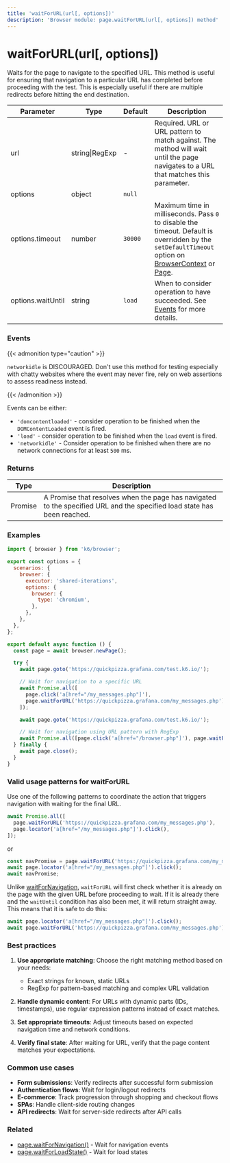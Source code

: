 ```yaml
---
title: 'waitForURL(url[, options])'
description: 'Browser module: page.waitForURL(url[, options]) method'
---
```


# waitForURL(url[, options])

Waits for the page to navigate to the specified URL. This method is useful for ensuring that navigation to a particular URL has completed before proceeding with the test. This is especially useful if there are multiple redirects before hitting the end destination.

<TableWithNestedRows>

| Parameter         | Type           | Default | Description                                                                                                                                                                                                                                                                                                         |
| ----------------- | -------------- | ------- | ------------------------------------------------------------------------------------------------------------------------------------------------------------------------------------------------------------------------------------------------------------------------------------------------------------------- |
| url               | string\|RegExp | -       | Required. URL or URL pattern to match against. The method will wait until the page navigates to a URL that matches this parameter.                                                                                                                                                                                  |
| options           | object         | `null`  |                                                                                                                                                                                                                                                                                                                     |
| options.timeout   | number         | `30000` | Maximum time in milliseconds. Pass `0` to disable the timeout. Default is overridden by the `setDefaultTimeout` option on [BrowserContext](https://grafana.com/docs/k6/<K6_VERSION>/javascript-api/k6-browser/browsercontext/) or [Page](https://grafana.com/docs/k6/<K6_VERSION>/javascript-api/k6-browser/page/). |
| options.waitUntil | string         | `load`  | When to consider operation to have succeeded. See [Events](#events) for more details.                                                                                                                                                                                                                               |

</TableWithNestedRows>

### Events

{{< admonition type="caution" >}}

`networkidle` is DISCOURAGED. Don't use this method for testing especially with chatty websites where the event may never fire, rely on web assertions to assess readiness instead.

{{< /admonition >}}

Events can be either:

- `'domcontentloaded'` - consider operation to be finished when the `DOMContentLoaded` event is fired.
- `'load'` - consider operation to be finished when the `load` event is fired.
- `'networkidle'` - Consider operation to be finished when there are no network connections for at least `500` ms.

### Returns

| Type    | Description                                                                                                             |
| ------- | ----------------------------------------------------------------------------------------------------------------------- |
| Promise | A Promise that resolves when the page has navigated to the specified URL and the specified load state has been reached. |

### Examples

<!-- md-k6:skip -->

```javascript
import { browser } from 'k6/browser';

export const options = {
  scenarios: {
    browser: {
      executor: 'shared-iterations',
      options: {
        browser: {
          type: 'chromium',
        },
      },
    },
  },
};

export default async function () {
  const page = await browser.newPage();

  try {
    await page.goto('https://quickpizza.grafana.com/test.k6.io/');

    // Wait for navigation to a specific URL
    await Promise.all([
      page.click('a[href="/my_messages.php"]'),
      page.waitForURL('https://quickpizza.grafana.com/my_messages.php'),
    ]);

    await page.goto('https://quickpizza.grafana.com/test.k6.io/');

    // Wait for navigation using URL pattern with RegExp
    await Promise.all([page.click('a[href="/browser.php"]'), page.waitForURL(/\/browser\.php$/)]);
  } finally {
    await page.close();
  }
}
```

### Valid usage patterns for waitForURL

Use one of the following patterns to coordinate the action that triggers navigation with waiting for the final URL.

<!-- eslint-skip -->

```js
await Promise.all([
  page.waitForURL('https://quickpizza.grafana.com/my_messages.php'),
  page.locator('a[href="/my_messages.php"]').click(),
]);
```

or

<!-- eslint-skip -->

```js
const navPromise = page.waitForURL('https://quickpizza.grafana.com/my_messages.php');
await page.locator('a[href="/my_messages.php"]').click();
await navPromise;
```

Unlike [waitForNavigation](https://grafana.com/docs/k6/<K6_VERSION>/javascript-api/k6-browser/page/waitfornavigation), `waitForURL` will first check whether it is already on the page with the given URL before proceeding to wait. If it is already there and the `waitUntil` condition has also been met, it will return straight away. This means that it is safe to do this:

<!-- eslint-skip -->

```js
await page.locator('a[href="/my_messages.php"]').click();
await page.waitForURL('https://quickpizza.grafana.com/my_messages.php');
```

### Best practices

1. **Use appropriate matching**: Choose the right matching method based on your needs:

   - Exact strings for known, static URLs
   - RegExp for pattern-based matching and complex URL validation

2. **Handle dynamic content**: For URLs with dynamic parts (IDs, timestamps), use regular expression patterns instead of exact matches.

3. **Set appropriate timeouts**: Adjust timeouts based on expected navigation time and network conditions.

4. **Verify final state**: After waiting for URL, verify that the page content matches your expectations.

### Common use cases

- **Form submissions**: Verify redirects after successful form submission
- **Authentication flows**: Wait for login/logout redirects
- **E-commerce**: Track progression through shopping and checkout flows
- **SPAs**: Handle client-side routing changes
- **API redirects**: Wait for server-side redirects after API calls

### Related

- [page.waitForNavigation()](https://grafana.com/docs/k6/<K6_VERSION>/javascript-api/k6-browser/page/waitfornavigation/) - Wait for navigation events
- [page.waitForLoadState()](https://grafana.com/docs/k6/<K6_VERSION>/javascript-api/k6-browser/page/waitforloadstate/) - Wait for load states
